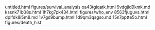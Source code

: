 untitled.html
figures/survival_analysis
oa43tgiqatk.html
9vdgjid9kmk.md
kssnk71b08s.html
1h7kg7pk434.html
figures/who_env
8563fjuguvs.html
dplfdk8i5m8.md
1v7gd9bump.html
1d9qm3qsgso.md
15n7pptte5o.html
figures/death_hist